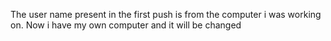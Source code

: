 The user name present in the first push is from the computer i was working on. Now i have my own computer and it will be changed
